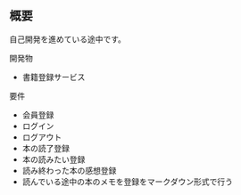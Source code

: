 ## 概要
自己開発を進めている途中です。

開発物
- 書籍登録サービス

要件
- 会員登録
- ログイン
- ログアウト
- 本の読了登録
- 本の読みたい登録
- 読み終わった本の感想登録
- 読んでいる途中の本のメモを登録をマークダウン形式で行う
